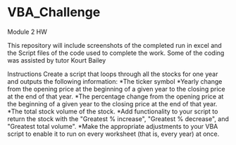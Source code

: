 # VBA_Challenge
Module 2 HW 

This repository will include screenshots of the completed run in excel
and the Script files of the code used to complete the work.
Some of the coding was assisted by tutor Kourt Bailey

Instructions
Create a script that loops through all the stocks for one year and outputs the following information:
*The ticker symbol
*Yearly change from the opening price at the beginning of a given year to the closing price at the end of that year.
*The percentage change from the opening price at the beginning of a given year to the closing price at the end of that year.
*The total stock volume of the stock. 
*Add functionality to your script to return the stock with the "Greatest % increase", "Greatest % decrease", and "Greatest total volume". 
*Make the appropriate adjustments to your VBA script to enable it to run on every worksheet (that is, every year) at once.
